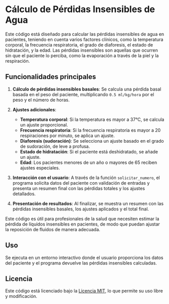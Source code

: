 # Cálculo de Pérdidas Insensibles de Agua

Este código está diseñado para calcular las pérdidas insensibles de agua en pacientes, teniendo en cuenta varios factores clínicos, como la temperatura corporal, la frecuencia respiratoria, el grado de diaforesis, el estado de hidratación, y la edad. Las pérdidas insensibles son aquellas que ocurren sin que el paciente lo perciba, como la evaporación a través de la piel y la respiración.

## Funcionalidades principales

1. **Cálculo de pérdidas insensibles basales**: Se calcula una pérdida basal basada en el peso del paciente, multiplicando `0.5 ml/kg/hora` por el peso y el número de horas.

2. **Ajustes adicionales**:
   - **Temperatura corporal**: Si la temperatura es mayor a 37°C, se calcula un ajuste proporcional.
   - **Frecuencia respiratoria**: Si la frecuencia respiratoria es mayor a 20 respiraciones por minuto, se aplica un ajuste.
   - **Diaforesis (sudoración)**: Se selecciona un ajuste basado en el grado de sudoración, de leve a profusa.
   - **Estado de hidratación**: Si el paciente está deshidratado, se añade un ajuste.
   - **Edad**: Los pacientes menores de un año o mayores de 65 reciben ajustes especiales.

3. **Interacción con el usuario**: A través de la función `solicitar_numero`, el programa solicita datos del paciente con validación de entradas y presenta un resumen final con las pérdidas totales y los ajustes detallados.

4. **Presentación de resultados**: Al finalizar, se muestra un resumen con las pérdidas insensibles basales, los ajustes aplicados y el total final.

Este código es útil para profesionales de la salud que necesiten estimar la pérdida de líquidos insensibles en pacientes, de modo que puedan ajustar la reposición de fluidos de manera adecuada.

## Uso

Se ejecuta en un entorno interactivo donde el usuario proporciona los datos del paciente y el programa devuelve las pérdidas insensibles calculadas. 

## Licencia

Este código está licenciado bajo la [Licencia MIT](https://opensource.org/licenses/MIT), lo que permite su uso libre y modificación.
